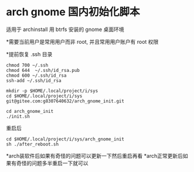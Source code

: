 # arch gnome 国内初始化脚本

适用于 archinstall 用 btrfs 安装的 gnome 桌面环境

*需要当前用户是常用用户而非 root, 并且常用用户账户有 root 权限

*提前恢复 .ssh 目录

``` shell
chmod 700 ~/.ssh
chmod 644  ~/.ssh/id_rsa.pub
chmod 600 ~/.ssh/id_rsa
ssh-add ~/.ssh/id_rsa

mkdir -p $HOME/.local/project/i/sys
cd $HOME/.local/project/i/sys
git@gitee.com:g8307640632/arch_gnome_init.git

cd arch_gnome_init
./init.sh
```

重启后

``` shell
cd $HOME/.local/project/i/sys/arch_gnome_init
sh ./after_reboot.sh
```

*arch装软件后如果有奇怪的问题可以更新一下然后重启再看
*arch正常更新后如果有奇怪的问题多半重启一下就可以
